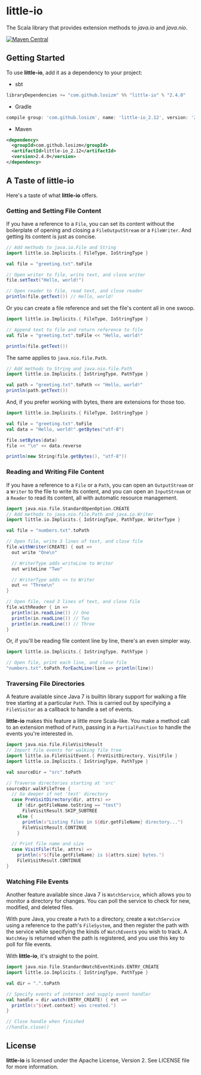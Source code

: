 # little-io

The Scala library that provides extension methods to _java.io_ and _java.nio_.

[![Maven Central](https://img.shields.io/maven-central/v/com.github.losizm/little-io_2.12.svg?label=Maven%20Central)](https://search.maven.org/search?q=g:%22com.github.losizm%22%20AND%20a:%22little-io_2.12%22)

## Getting Started
To use **little-io**, add it as a dependency to your project:

* sbt
```scala
libraryDependencies += "com.github.losizm" %% "little-io" % "2.4.0"
```
* Gradle
```groovy
compile group: 'com.github.losizm', name: 'little-io_2.12', version: '2.4.0'
```
* Maven
```xml
<dependency>
  <groupId>com.github.losizm</groupId>
  <artifactId>little-io_2.12</artifactId>
  <version>2.4.0</version>
</dependency>
```

## A Taste of little-io

Here's a taste of what **little-io** offers.

### Getting and Setting File Content

If you have a reference to a `File`, you can set its content without the
boilerplate of opening and closing a `FileOutputStream` or a `FileWriter`. And
getting its content is just as concise.

```scala
// Add methods to java.io.File and String
import little.io.Implicits.{ FileType, IoStringType }

val file = "greeting.txt".toFile

// Open writer to file, write text, and close writer
file.setText("Hello, world!")

// Open reader to file, read text, and close reader
println(file.getText()) // Hello, world!
```

Or you can create a file reference and set the file's content all in one swoop.

```scala
import little.io.Implicits.{ FileType, IoStringType }

// Append text to file and return reference to file
val file = "greeting.txt".toFile << "Hello, world!"

println(file.getText())
```

The same applies to `java.nio.file.Path`.

```scala
// Add methods to String and java.nio.file.Path
import little.io.Implicits.{ IoStringType, PathType }

val path = "greeting.txt".toPath << "Hello, world!"
println(path.getText())
```

And, if you prefer working with bytes, there are extensions for those too.

```scala
import little.io.Implicits.{ FileType, IoStringType }

val file = "greeting.txt".toFile
val data = "Hello, world!".getBytes("utf-8")

file.setBytes(data)
file << "\n" << data.reverse

println(new String(file.getBytes(), "utf-8"))
```

### Reading and Writing File Content

If you have a reference to a `File` or a `Path`, you can open an `OutputStream`
or a `Writer` to the file to write its content, and you can open an
`InputStream` or a `Reader` to read its content, all with automatic resource
management.

```scala
import java.nio.file.StandardOpenOption.CREATE
// Add methods to java.nio.file.Path and java.io.Writer
import little.io.Implicits.{ IoStringType, PathType, WriterType }

val file = "numbers.txt".toPath

// Open file, write 3 lines of text, and close file
file.withWriter(CREATE) { out =>
  out write "One\n"

  // WriterType adds writeLine to Writer
  out writeLine "Two"

  // WriterType adds << to Writer
  out << "Three\n"
}

// Open file, read 3 lines of text, and close file
file.withReader { in =>
  println(in.readLine()) // One
  println(in.readLine()) // Two
  println(in.readLine()) // Three
}
```

Or, if you'll be reading file content line by line, there's an even simpler way.

```scala
import little.io.Implicits.{ IoStringType, PathType }

// Open file, print each line, and close file
"numbers.txt".toPath.forEachLine(line => println(line))
```

### Traversing File Directories

A feature available since Java 7 is builtin library support for walking a file
tree starting at a particular `Path`. This is carried out by specifying a
`FileVisitor` as a callback to handle a set of events.

**little-io** makes this feature a little more Scala-like. You make a method
call to an extension method of `Path`, passing in a `PartialFunction` to handle
the events you're interested in.

```scala
import java.nio.file.FileVisitResult
// Import file events for walking file tree
import little.io.FileVisitEvent.{ PreVisitDirectory, VisitFile }
import little.io.Implicits.{ IoStringType, PathType }

val sourceDir = "src".toPath

// Traverse directories starting at 'src'
sourceDir.walkFileTree {
  // Go deeper if not 'test' directory
  case PreVisitDirectory(dir, attrs) =>
    if (dir.getFileName.toString == "test")
      FileVisitResult.SKIP_SUBTREE
    else {
      println(s"Listing files in ${dir.getFileName} directory...")
      FileVisitResult.CONTINUE
    }

  // Print file name and size
  case VisitFile(file, attrs) =>
    println(s"${file.getFileName} is ${attrs.size} bytes.")
    FileVisitResult.CONTINUE
}
```

### Watching File Events

Another feature available since Java 7 is `WatchService`, which allows you to
monitor a directory for changes. You can poll the service to check for new,
modified, and deleted files.

With pure Java, you create a `Path` to a directory, create a `WatchService`
using a reference to the path's `FileSystem`, and then register the path with
the service while specifying the kinds of `WatchEvent`s you wish to track. A
`WatchKey` is returned when the path is registered, and you use this key to poll
for file events.

With **little-io**, it's straight to the point.

```scala
import java.nio.file.StandardWatchEventKinds.ENTRY_CREATE
import little.io.Implicits.{ IoStringType, PathType }

val dir = ".".toPath

// Specify events of interest and supply event handler
val handle = dir.watch(ENTRY_CREATE) { evt =>
  println(s"${evt.context} was created.")
}

// Close handle when finished
//handle.close()
```

## License
**little-io** is licensed under the Apache License, Version 2. See LICENSE
file for more information.
